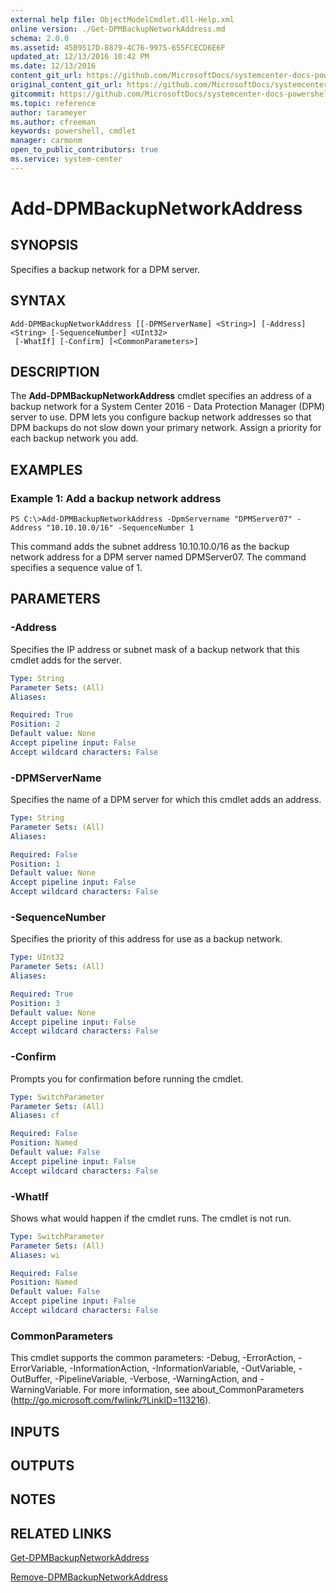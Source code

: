 ```yaml
---
external help file: ObjectModelCmdlet.dll-Help.xml
online version: ./Get-DPMBackupNetworkAddress.md
schema: 2.0.0
ms.assetid: 45B9517D-8879-4C76-9975-655FCECD6E6F
updated_at: 12/13/2016 10:42 PM
ms.date: 12/13/2016
content_git_url: https://github.com/MicrosoftDocs/systemcenter-docs-powershell/blob/master/systemcenter-cmdlets/DataProtectionManager/v1/Add-DPMBackupNetworkAddress.md
original_content_git_url: https://github.com/MicrosoftDocs/systemcenter-docs-powershell/blob/master/systemcenter-cmdlets/DataProtectionManager/v1/Add-DPMBackupNetworkAddress.md
gitcommit: https://github.com/MicrosoftDocs/systemcenter-docs-powershell/blob/ea9507ac2178040476af5407227db8cb97701ea9/systemcenter-cmdlets/DataProtectionManager/v1/Add-DPMBackupNetworkAddress.md
ms.topic: reference
author: tarameyer
ms.author: cfreeman
keywords: powershell, cmdlet
manager: carmonm
open_to_public_contributors: true
ms.service: system-center
---
```


# Add-DPMBackupNetworkAddress

## SYNOPSIS
Specifies a backup network for a DPM server.

## SYNTAX

```
Add-DPMBackupNetworkAddress [[-DPMServerName] <String>] [-Address] <String> [-SequenceNumber] <UInt32>
 [-WhatIf] [-Confirm] [<CommonParameters>]
```

## DESCRIPTION
The **Add-DPMBackupNetworkAddress** cmdlet specifies an address of a backup network for a System Center 2016 - Data Protection Manager (DPM) server to use.
DPM lets you configure backup network addresses so that DPM backups do not slow down your primary network.
Assign a priority for each backup network you add.

## EXAMPLES

### Example 1: Add a backup network address
```
PS C:\>Add-DPMBackupNetworkAddress -DpmServername "DPMServer07" -Address "10.10.10.0/16" -SequenceNumber 1
```

This command adds the subnet address 10.10.10.0/16 as the backup network address for a DPM server named DPMServer07.
The command specifies a sequence value of 1.

## PARAMETERS

### -Address
Specifies the IP address or subnet mask of a backup network that this cmdlet adds for the server.

```yaml
Type: String
Parameter Sets: (All)
Aliases: 

Required: True
Position: 2
Default value: None
Accept pipeline input: False
Accept wildcard characters: False
```

### -DPMServerName
Specifies the name of a DPM server for which this cmdlet adds an address.

```yaml
Type: String
Parameter Sets: (All)
Aliases: 

Required: False
Position: 1
Default value: None
Accept pipeline input: False
Accept wildcard characters: False
```

### -SequenceNumber
Specifies the priority of this address for use as a backup network.

```yaml
Type: UInt32
Parameter Sets: (All)
Aliases: 

Required: True
Position: 3
Default value: None
Accept pipeline input: False
Accept wildcard characters: False
```

### -Confirm
Prompts you for confirmation before running the cmdlet.

```yaml
Type: SwitchParameter
Parameter Sets: (All)
Aliases: cf

Required: False
Position: Named
Default value: False
Accept pipeline input: False
Accept wildcard characters: False
```

### -WhatIf
Shows what would happen if the cmdlet runs.
The cmdlet is not run.

```yaml
Type: SwitchParameter
Parameter Sets: (All)
Aliases: wi

Required: False
Position: Named
Default value: False
Accept pipeline input: False
Accept wildcard characters: False
```

### CommonParameters
This cmdlet supports the common parameters: -Debug, -ErrorAction, -ErrorVariable, -InformationAction, -InformationVariable, -OutVariable, -OutBuffer, -PipelineVariable, -Verbose, -WarningAction, and -WarningVariable. For more information, see about_CommonParameters (http://go.microsoft.com/fwlink/?LinkID=113216).

## INPUTS

## OUTPUTS

## NOTES

## RELATED LINKS

[Get-DPMBackupNetworkAddress](xref:DataProtectionManager/v1/Get-DPMBackupNetworkAddress.md)

[Remove-DPMBackupNetworkAddress](xref:DataProtectionManager/v1/Remove-DPMBackupNetworkAddress.md)


